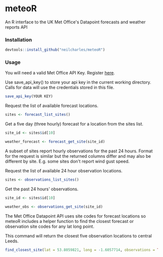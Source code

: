 # meteoR
An R interface to the UK Met Office's Datapoint forecasts and weather reports API

### Installation

```r
devtools::install_github("neilcharles/meteoR")
```

### Usage

You will need a valid Met Office API Key. Register [here](https://register.metoffice.gov.uk/WaveRegistrationClient/public/register.do?service=datapoint).

Use save_api_key() to store your api key in the current working directory. Calls for data will use the credentials stored in this file.

```r
save_api_key(YOUR KEY)
```

Request the list of available forecast locations.

```r
sites <- forecast_list_sites()
```

Get a five day (three hourly) forecast for a location from the sites list.

```r
site_id <- sites$id[10]

weather_forecast <- forecast_get_site(site_id)
```
A subset of sites report hourly observations for the past 24 hours. Format for the request is similar but the returned columns differ and may also be different by site. E.g. some sites don't report wind gust speed.

Request the list of available 24 hour observation locations.

```r
sites <- observations_list_sites()
```

Get the past 24 hours' observations.

```r
site_id <- sites$id[10]

weather_obs <- observations_get_site(site_id)
```

The Met Office Datapoint API uses site codes for forecast locations so meteoR includes a helper function to find the closest forecast or observation site codes for any lat long point.

This command will return the closest five observation locations to central Leeds.

```r
find_closest_site(lat = 53.8059821, long = -1.6057714, observations = TRUE, site_count = 5)
```
